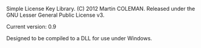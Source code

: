 Simple License Key Library.
(C) 2012 Martin COLEMAN. Released under the GNU Lesser General Public License v3.

Current version: 0.9

Designed to be compiled to a DLL for use under Windows.

